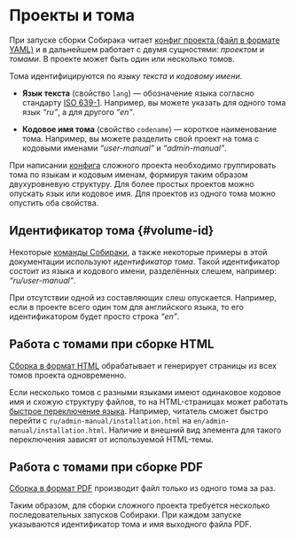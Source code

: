 # Проекты и тома

При запуске сборки Собирака читает [конфиг проекта (файл в формате YAML)](../5-reference/1-configuration.md) и в дальнейшем работает с двумя сущностями: _проектом_ и _томами_. В проекте может быть один или несколько томов.


Тома идентифицируются по _языку текста_ и _кодовому имени_.

- **Язык текста** (свойство `lang`) — обозначение языка согласно стандарту [ISO 639-1](https://en.wikipedia.org/wiki/List_of_ISO_639-1_codes). Например, вы можете указать для одного тома язык _“ru”_, а для другого _“en”_.

- **Кодовое имя тома** (свойство `codename`) — короткое наименование тома. Например, вы можете разделить свой проект на тома с кодовыми именами _“user-manual”_ и _“admin-manual”_.

При написании [конфига](../5-reference/1-configuration.md) сложного проекта необходимо группировать тома по языкам и кодовым именам, формируя таким образом двухуровневую структуру. Для более простых проектов можно опускать язык или кодовое имя. Для проектов из одного тома можно опустить оба свойства.

## Идентификатор тома {#volume-id}

Некоторые [команды Собираки](../3-run), а также некоторые примеры в этой документации используют _идентификатор тома_. Такой идентификатор состоит из языка и кодового имени, разделённых слешем, например: _“ru/user-manual”_.

При отсутствии одной из составляющих слеш опускается. Например, если в проекте всего один том для английского языка, то его идентификатором будет просто строка _“en”_.


## Работа с томами при сборке HTML

[Сборка в формат HTML](../3-run/1-html.md) обрабатывает и генерирует страницы из всех томов проекта одновременно.

Если несколько томов с разными языками имеют одинаковое кодовое имя и схожую структуру файлов, то на HTML-страницах может работать [быстрое переключение языка](04-multilang.md#switching-languages). Например, читатель сможет быстро перейти с `ru/admin-manual/installation.html` на `en/admin-manual/installation.html`. Наличие и внешний вид элемента для такого переключения зависят от используемой HTML-темы.


## Работа с томами при сборке PDF

[Сборка в формат PDF](../3-run/2-pdf.md) производит файл только из одного тома за раз.

Таким образом, для сборки сложного проекта требуется несколько последовательных запусков Собираки. При каждом запуске указываются идентификатор тома и имя выходного файла PDF.
